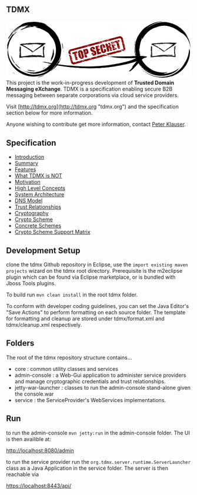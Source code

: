 ## TDMX
![TDMX Logo](https://raw.githubusercontent.com/TDMX/tdmx/master/wiki/images/www/tdmx.png)
This project is the work-in-progress development of **Trusted Domain Messaging eXchange**. TDMX is a specification enabling secure B2B messaging between separate corporations via cloud service providers.

Visit [http://tdmx.org](http://tdmx.org "tdmx.org") and the specification section below for more information.

Anyone wishing to contribute get more information, contact [Peter Klauser](https://github.com/pjklauser "Peter Klauser").
## Specification
 - [Introduction](https://github.com/TDMX/tdmx/blob/master/wiki/Introduction.md)
  - [Summary](https://github.com/TDMX/tdmx/blob/master/wiki/Introduction.md#summary)
  - [Features](https://github.com/TDMX/tdmx/blob/master/wiki/Introduction.md#features)
  - [What TDMX is NOT](https://github.com/TDMX/tdmx/blob/master/wiki/Introduction.md#what-tdmx-is-not)
  - [Motivation](https://github.com/TDMX/tdmx/blob/master/wiki/Motivation.md#motivation)
 - [High Level Concepts](https://github.com/TDMX/tdmx/blob/master/wiki/HighLevelConcepts.md#high-level-concepts)
  - [System Architecture](https://github.com/TDMX/tdmx/blob/master/wiki/HighLevelConcepts.md#system-architecture)
  - [DNS Model](https://github.com/TDMX/tdmx/blob/master/wiki/HighLevelConcepts.md#dns-model)
  - [Trust Relationships](https://github.com/TDMX/tdmx/blob/master/wiki/HighLevelConcepts.md#trust-relationships)
  - [Cryptography](https://github.com/TDMX/tdmx/blob/master/wiki/Cryptography.md#cryptography)
  - [Crypto Scheme](https://github.com/TDMX/tdmx/blob/master/wiki/Cryptography.md#crypt-scheme)
  - [Concrete Schemes](https://github.com/TDMX/tdmx/blob/master/wiki/Cryptography.md#concrete-schemes)
  - [Crypto Scheme Support Matrix](https://github.com/TDMX/tdmx/blob/master/wiki/Cryptography.md#crypto-scheme-support-matrix)


## Development Setup
clone the tdmx Github repository
in Eclipse, use the `import existing maven projects` wizard on the tdmx root directory. Prerequisite is the m2eclipse plugin which can be found via Eclipse marketplace, or is bundled with Jboss Tools plugins. 

To build run `mvn clean install` in the root tdmx folder.

To conform with developer coding guidelines, you can set the Java Editor's "Save Actions" to perform formatting on each source folder. The template for formatting and cleanup are stored under tdmx/format.xml and tdmx/cleanup.xml respectively.

## Folders
The root of the tdmx repository structure contains...

- core : common utility classes and services
- admin-console : a Web-Gui application to administer service providers and manage cryptographic credentials and trust relationships.
- jetty-war-launcher : classes to run the admin-console stand-alone given the console.war
- service : the ServiceProvider's WebServices implementations.

## Run
to run the admin-console `mvn jetty:run` in the admin-console folder. The UI is then availible at:

[http://localhost:8080/admin](http://localhost:8080/admin)

to run the service provider run the  `org.tdmx.server.runtime.ServerLauncher` class as a Java Application in the service folder. The server is then reachable via

[https://localhost:8443/api/](https://localhost:8443/api/)



  
  